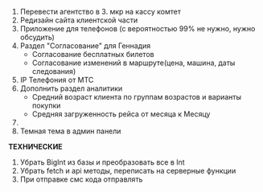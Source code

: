1. Перевести агентство в 3. мкр на кассу комтет
2. Редизайн сайта клиентской части
3. Приложение для телефонов (с вероятностью 99% не нужно, нужно обсудить)
4. Раздел "Согласование" для Геннадия
   - Согласование бесплатных билетов
   - Согласование изменений в маршруте(цена, машина, даты следования)
5. IP Телефония от МТС 
2. Дополнить раздел аналитики
   - Средний возраст клиента по группам возрастов и варианты покупки
   - Средняя загруженность рейса от месяца к Месяцу
3. 
4. Темная тема в админ панели


**ТЕХНИЧЕСКИЕ**
1. Убрать BigInt из базы и преобразовать все в Int
2. Убрать fetch и api методы, переписать на серверные функции
3. При отправке смс кода отправлять